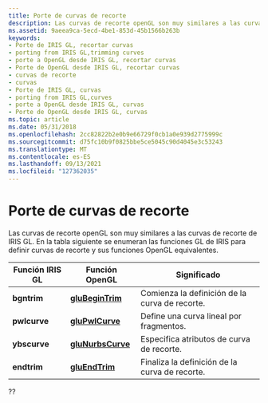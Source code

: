 ```yaml
---
title: Porte de curvas de recorte
description: Las curvas de recorte openGL son muy similares a las curvas de recorte de IRIS GL. En la tabla siguiente se enumeran las funciones GL de IRIS para definir curvas de recorte y sus funciones OpenGL equivalentes.
ms.assetid: 9aeea9ca-5ecd-4be1-853d-45b1566b263b
keywords:
- Porte de IRIS GL, recortar curvas
- porting from IRIS GL,trimming curves
- porte a OpenGL desde IRIS GL, recortar curvas
- Porte de OpenGL desde IRIS GL, recortar curvas
- curvas de recorte
- curvas
- Porte de IRIS GL, curvas
- porting from IRIS GL,curves
- porte a OpenGL desde IRIS GL, curvas
- Porte de OpenGL desde IRIS GL, curvas
ms.topic: article
ms.date: 05/31/2018
ms.openlocfilehash: 2cc82822b2e0b9e66729f0cb1a0e939d2775999c
ms.sourcegitcommit: d75fc10b9f0825bbe5ce5045c90d4045e3c53243
ms.translationtype: MT
ms.contentlocale: es-ES
ms.lasthandoff: 09/13/2021
ms.locfileid: "127362035"
---
```

# <a name="porting-trimming-curves"></a>Porte de curvas de recorte

Las curvas de recorte openGL son muy similares a las curvas de recorte de IRIS GL. En la tabla siguiente se enumeran las funciones GL de IRIS para definir curvas de recorte y sus funciones OpenGL equivalentes.



| Función IRIS GL | Función OpenGL                        | Significado                              |
|------------------|----------------------------------------|--------------------------------------|
| **bgntrim**      | [**gluBeginTrim**](glubegintrim.md)   | Comienza la definición de la curva de recorte.    |
| **pwlcurve**     | [**gluPwlCurve**](glupwlcurve.md)     | Define una curva lineal por fragmentos.    |
| **ybscurve**   | [**gluNurbsCurve**](glunurbscurve.md) | Especifica atributos de curva de recorte. |
| **endtrim**      | [**gluEndTrim**](gluendtrim.md)       | Finaliza la definición de la curva de recorte.      |



 

??

 

 




